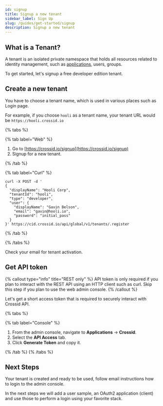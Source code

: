 ```yaml
---
id: signup
title: Signup a new tenant
sidebar_label: Sign Up
slug: /guides/get-started/signup
description: Signup a new tenant
---
```


## What is a Tenant?

A tenant is an isolated private namespace that holds all resources related to identity management, such as [applications](/docs/concepts/application), users, groups.

To get started, let's signup a free developer edition tenant.

## Create a new tenant

You have to choose a tenant name, which is used in various places such as Login page.

For example, if you choose `hooli` as a tenant name, your tenant URL would be `https://hooli.crossid.io`

{% tabs %}

{% tab label="Web" %}

1. Go to [https://crossid.io/signup](https://crossid.io/signup)
1. Signup for a new tenant.

{% /tab %}

{% tab label="Curl" %}

```curl {3,6-9}
curl -X POST -d '
{
  "displayName": "Hooli Corp",
  "tenantId": "hooli",
  "type": "developer",
  "user": {
    "displayName": "Gavin Belson",
    "email": "gavin@hooli.io",
    "password": "initial_pass"
  }
}' https://cid.crossid.io/api/global/v1/tenants/.register
```

{% /tab %}

{% /tabs %}

Check your email for tenant activation.

## Get API token

{% callout type="info" title="REST only" %}
API token is only required if you plan to interact with the REST API using an HTTP client such as curl. Skip this step if you plan to use the web admin console.
{% /callout %}

Let's get a short access token that is required to securely interact with Crossid API.

{% tabs %}

{% tab label="Console" %}

1. From the admin console, navigate to **Applications** -> **Crossid**.
1. Select the **API Access** tab.
1. Click **Generate Token** and copy it.

{% /tab %}
{% /tabs %}

## Next Steps

Your tenant is created and ready to be used, follow email instructions how to login to the admin console.

In the next steps we will add a user sample, an OAuth2 application (client) and use those to perform a login using your favorite stack.
